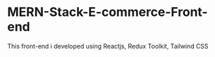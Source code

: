 # MERN-Stack-E-commerce-Front-end
This front-end i developed using Reactjs, Redux Toolkit, Tailwind CSS
